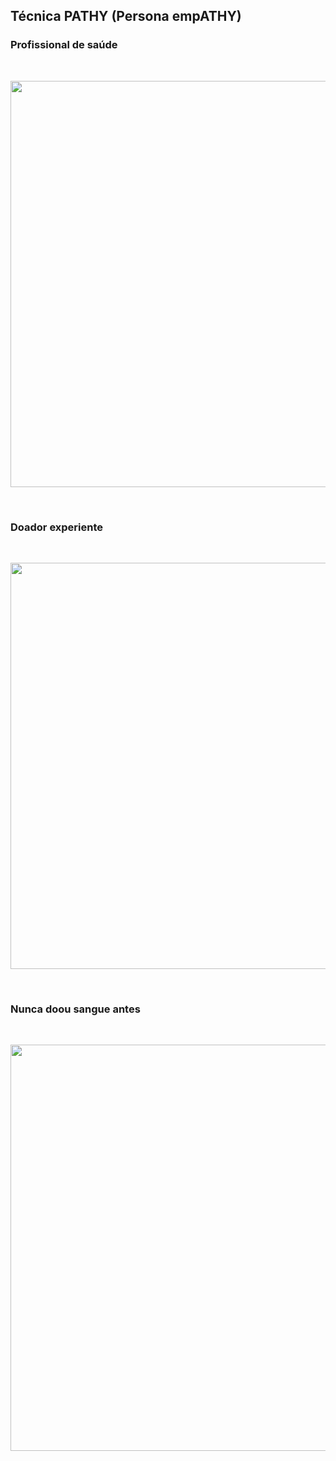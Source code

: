 ## Técnica PATHY (Persona empATHY)

### Profissional de saúde 
<br>
<p align="center"> <img src="https://i.postimg.cc/kXPzY0d5/PERSONA-1.png" alt="" width="650" /></p>
<br>

### Doador experiente   
<br>
<p align="center"> <img src="https://i.postimg.cc/ryr7J83b/PERSONA-2.png" alt="" width="650" /></p>
<br>

### Nunca doou sangue antes
<br>
<p align="center"> <img src="https://i.postimg.cc/tJWfC5Fy/PERSONA-3.png" alt="" width="650" /></p>
<br>

